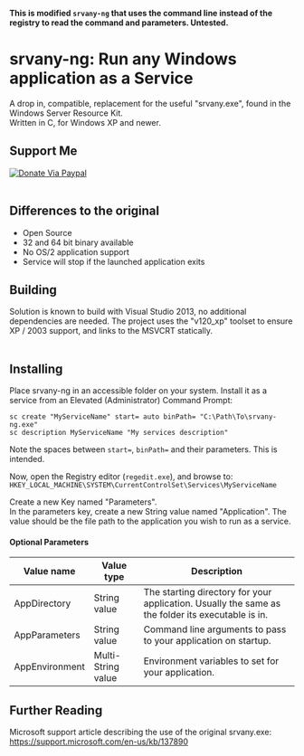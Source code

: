**This is modified `srvany-ng` that uses the command line instead of the registry to
read the command and parameters. Untested.**

# srvany-ng: Run any Windows application as a Service
A drop in, compatible, replacement for the useful "srvany.exe", found in the Windows Server Resource Kit.<br />
Written in C, for Windows XP and newer.


## Support Me
[![Donate Via Paypal](https://www.paypalobjects.com/en_US/i/btn/btn_donateCC_LG.gif)](https://www.paypal.com/cgi-bin/webscr?cmd=_s-xclick&hosted_button_id=CALMNQUWLZNYL)
<br /><br />
## Differences to the original
* Open Source
* 32 and 64 bit binary available
* No OS/2 application support
* Service will stop if the launched application exits

## Building
Solution is known to build with Visual Studio 2013, no additional dependencies are needed. The project uses the "v120_xp" toolset to ensure XP / 2003 support, and links to the MSVCRT statically.
<br /><br />

## Installing
Place srvany-ng in an accessible folder on your system.
Install it as a service from an Elevated (Administrator) Command Prompt:
```winbatch
sc create "MyServiceName" start= auto binPath= "C:\Path\To\srvany-ng.exe"
sc description MyServiceName "My services description"
```
Note the spaces between `start=`, `binPath=` and their parameters. This is intended.

Now, open the Registry editor (`regedit.exe`), and browse to:
`HKEY_LOCAL_MACHINE\SYSTEM\CurrentControlSet\Services\MyServiceName`

Create a new Key named "Parameters".  
In the parameters key, create a new String value named "Application". The value should be the file path to the application you wish to run as a service.

#### Optional Parameters
| Value name     | Value type         | Description                                                                                       |
| ---------------| ------------------ | ------------------------------------------------------------------------------------------------- |
| AppDirectory   | String value       | The starting directory for your application. Usually the same as the folder its executable is in. |
| AppParameters  | String value       | Command line arguments to pass to your application on startup.                                    |
| AppEnvironment | Multi-String value | Environment variables to set for your application.                                                |

## Further Reading
Microsoft support article describing the use of the original srvany.exe: https://support.microsoft.com/en-us/kb/137890
<br />
